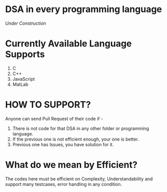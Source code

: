 # DSA in every programming language
*Under Construction*
# Currently Available Language Supports
1. C
2. C++
3. JavaScript
4. MatLab

# HOW TO SUPPORT?
Anyone can send Pull Request of their code if -
1. There is not code for that DSA in any other folder or programming language.
2. If the previous one is not efficient enough, your one is better.
3. Previous one has Issues, you have solution for it.

# What do we mean by Efficient?
The codes here must be efficient on Complexity, Understandability and support many testcases, error handling in any condition.
